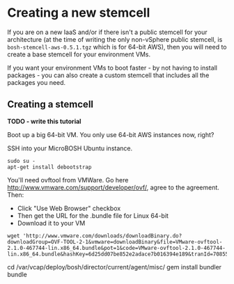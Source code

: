 # Creating a new stemcell

If you are on a new IaaS and/or if there isn't a public stemcell for your architecture (at the time of writing the only non-vSphere public stemcell, is `bosh-stemcell-aws-0.5.1.tgz` which is for 64-bit AWS), then you will need to create a base stemcell for your environment VMs.

If you want your environment VMs to boot faster - by not having to install packages - you can also create a custom stemcell that includes all the packages you need.

## Creating a stemcell

**TODO - write this tutorial**

Boot up a big 64-bit VM. You only use 64-bit AWS instances now, right?

SSH into your MicroBOSH Ubuntu instance.

```
sudo su -
apt-get install debootstrap

```

You'll need ovftool from VMWare. Go here http://www.vmware.com/support/developer/ovf/, agree to the agreement. Then:

* Click "Use Web Browser" checkbox
* Then get the URL for the .bundle file for Linux 64-bit
* Download it to your VM

```
wget 'http://www.vmware.com/downloads/downloadBinary.do?downloadGroup=OVF-TOOL-2-1&vmware=downloadBinary&file=VMware-ovftool-2.1.0-467744-lin.x86_64.bundle&pot=1&code=VMware-ovftool-2.1.0-467744-lin.x86_64.bundle&hashKey=6d25dd07be852e2adace7b016394e189&tranId=70855849&downloadURL='
```


cd /var/vcap/deploy/bosh/director/current/agent/misc/
gem install bundler
bundle